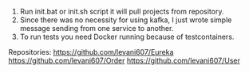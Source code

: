 1. Run init.bat or init.sh script it will pull  projects from repository.
2. Since there was no necessity for using kafka, I just wrote simple message sending from one service to another.
3. To run tests you need Docker running because of testcontainers.

Repositories:
https://github.com/levani607/Eureka
https://github.com/levani607/Order
https://github.com/levani607/User